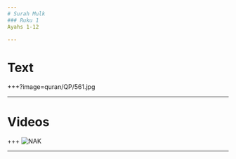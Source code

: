 ```yaml
---
# Surah Mulk
### Ruku 1
Ayahs 1-12

---
```

# Text
+++?image=quran/QP/561.jpg


---
# Videos
+++
![NAK](https://www.youtube.com/embed/TmaxzdutGs4)

---
